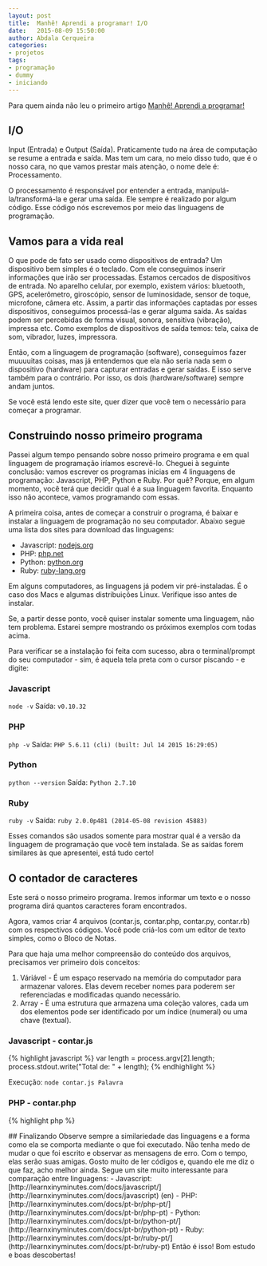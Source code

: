 ```yaml
---
layout: post
title:  Manhê! Aprendi a programar! I/O
date:   2015-08-09 15:50:00
author: Abdala Cerqueira
categories: 
- projetos
tags:
- programação
- dummy
- iniciando
---
```


Para quem ainda não leu o primeiro artigo [Manhê! Aprendi a programar!](http://abda.la/manhe-aprendi-a-programar/)

## I/O

Input (Entrada) e Output (Saída). Praticamente tudo na área de computação se resume a entrada e saída. Mas tem um cara, no meio disso tudo, que é o nosso cara, no que vamos prestar mais atenção, o nome dele é: Processamento.

O processamento é responsável por entender a entrada, manipulá-la/transformá-la e gerar uma saída. Ele sempre é realizado por algum código. Esse código nós escrevemos por meio das linguagens de programação.

## Vamos para a vida real

O que pode de fato ser usado como dispositivos de entrada? Um dispositivo bem simples é o teclado. Com ele conseguimos inserir informações que irão ser processadas. Estamos cercados de dispositivos de entrada. No aparelho celular, por exemplo, existem vários: bluetooth, GPS, acelerômetro, giroscópio, sensor de luminosidade, sensor de toque, microfone, câmera etc. Assim, a partir das informações captadas por esses dispositivos, conseguimos processá-las e gerar alguma saída. As saídas podem ser percebidas de forma visual, sonora, sensitiva (vibração), impressa etc. Como exemplos de dispositivos de saída temos: tela, caixa de som, vibrador, luzes, impressora.

Então, com a linguagem de programação (software), conseguimos fazer muuuuitas coisas, mas já entendemos que ela não seria nada sem o dispositivo (hardware) para capturar entradas e gerar saídas. E isso serve também para o contrário. Por isso, os dois (hardware/software) sempre andam juntos.

Se você está lendo este site, quer dizer que você tem o necessário para começar a programar.

## Construindo nosso primeiro programa

Passei algum tempo pensando sobre nosso primeiro programa e em qual linguagem de programação iríamos escrevê-lo. Cheguei à seguinte conclusão: vamos escrever os programas inicias em 4 linguagens de programação: Javascript, PHP, Python e Ruby. Por quê? Porque, em algum momento, você terá que decidir qual é a sua linguagem favorita. Enquanto isso não acontece, vamos programando com essas.

A primeira coisa, antes de começar a construir o programa, é baixar e instalar a linguagem de programação no seu computador. Abaixo segue uma lista dos sites para download das linguagens:

- Javascript: [nodejs.org](https://nodejs.org)
- PHP: [php.net](http://php.net)
- Python: [python.org](https://www.python.org)
- Ruby: [ruby-lang.org](https://www.ruby-lang.org/en/)

Em alguns computadores, as linguagens já podem vir pré-instaladas. É o caso dos Macs e algumas distribuições Linux. Verifique isso antes de instalar.

Se, a partir desse ponto, você quiser instalar somente uma linguagem, não tem problema. Estarei sempre mostrando os próximos exemplos com todas acima.

Para verificar se a instalação foi feita com sucesso, abra o terminal/prompt do seu computador - sim, é aquela tela preta com o cursor piscando - e digite:

### Javascript

`node -v` Saída: `v0.10.32`

### PHP

`php -v` Saída: `PHP 5.6.11 (cli) (built: Jul 14 2015 16:29:05)`

### Python

`python --version` Saída: `Python 2.7.10`

### Ruby

`ruby -v` Saída: `ruby 2.0.0p481 (2014-05-08 revision 45883)`

Esses comandos são usados somente para mostrar qual é a versão da linguagem de programação que você tem instalada. Se as saídas forem similares às que apresentei, está tudo certo!

## O contador de caracteres

Este será o nosso primeiro programa. Iremos informar um texto e o nosso programa dirá quantos caracteres foram encontrados.

Agora, vamos criar 4 arquivos (contar.js, contar.php, contar.py, contar.rb) com os respectivos códigos. Você pode criá-los com um editor de texto simples, como o Bloco de Notas.

Para que haja uma melhor compreensão do conteúdo dos arquivos, precisamos ver primeiro dois conceitos:

1. Váriável - É um espaço reservado na memória do computador para armazenar valores. Elas devem receber nomes para poderem ser referenciadas e modificadas quando necessário.
2. Array - É uma estrutura que armazena uma coleção valores, cada um dos elementos pode ser identificado por um índice (numeral) ou uma chave (textual).

### Javascript - contar.js

{% highlight javascript %}
var length = process.argv[2].length;
process.stdout.write("Total de: " + length);
{% endhighlight %}

Execução: `node contar.js Palavra`

### PHP - contar.php

{% highlight php %}
<?php
$length = strlen($argv[1]);
echo "Total de: " . $length;
{% endhighlight %}

Execução: `php contar.php Palavra`

### Python - contar.py

{% highlight python %}
import sys
length = len(sys.argv[1])
print "Total de: " + str(length)
{% endhighlight %}

Execução: `python contar.py Palavra`

### Ruby - contar.rb

{% highlight ruby %}
length = ARGV[0].length
puts "Total de: #{length}"
{% endhighlight %}

Execução: `ruby contar.rb Palavra`

## Não entendi nada!

No vídeo abaixo, explico com mais detalhes o que está acontecendo em cada programa. Assim, será mais simples o entendimento. "Dá o play, Maca!"

<iframe width="560" height="315" src="https://www.youtube.com/embed/tcQR1kUU6uQ" frameborder="0" allowfullscreen></iframe>

## Finalizando

Observe sempre a similariedade das linguagens e a forma como ela se comporta mediante o que foi executado. Não tenha medo de mudar o que foi escrito e observar as mensagens de erro. Com o tempo, elas serão suas amigas.

Gosto muito de ler códigos e, quando ele me diz o que faz, acho melhor ainda. Segue um site muito interessante para comparação entre linguagens:

- Javascript: [http://learnxinyminutes.com/docs/javascript/](http://learnxinyminutes.com/docs/javascript) (en)
- PHP: [http://learnxinyminutes.com/docs/pt-br/php-pt/](http://learnxinyminutes.com/docs/pt-br/php-pt)
- Python: [http://learnxinyminutes.com/docs/pt-br/python-pt/](http://learnxinyminutes.com/docs/pt-br/python-pt)
- Ruby: [http://learnxinyminutes.com/docs/pt-br/ruby-pt/](http://learnxinyminutes.com/docs/pt-br/ruby-pt)

Então é isso! Bom estudo e boas descobertas!
